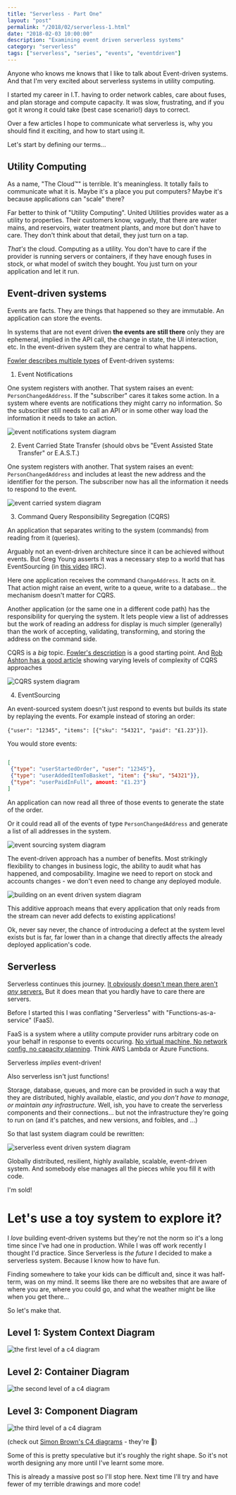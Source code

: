 ```yaml
---
title: "Serverless - Part One"
layout: "post"
permalink: "/2018/02/serverless-1.html"
date: "2018-02-03 10:00:00"
description: "Examining event driven serverless systems"
category: "serverless"
tags: ["serverless", "series", "events", "eventdriven"]
---
```


Anyone who knows me knows that I like to talk about Event-driven systems. And that I'm very excited about serverless systems in utility computing.

I started my career in I.T. having to order network cables, care about fuses, and plan storage and compute capacity. It was slow, frustrating, and if you got it wrong it could take (best case scenario!) days to correct.

Over a few articles I hope to communicate what serverless is, why you should find it exciting, and how to start using it.

Let's start by defining our terms...

<!--more-->

## Utility Computing

As a name, "The Cloud™️" is terrible. It's meaningless. It totally fails to communicate what it is. Maybe it's a place you put computers? Maybe it's because applications can "scale" there?

Far better to think of "Utility Computing". United Utilities provides water as a utility to properties. Their customers know, vaguely, that there are water mains, and reservoirs, water treatment plants, and more but don't have to care. They don't think about that detail, they just turn on a tap.

*That's* the cloud. Computing as a utility. You don't have to care if the provider is running servers or containers, if they have enough fuses in stock, or what model of switch they bought. You just turn on your application and let it run.

## Event-driven systems

Events are facts. They are things that happened so they are immutable. An application can store the events.

In systems that are not event driven **the events are still there** only they are ephemeral, implied in the API call, the change in state, the UI interaction, etc. In the event-driven system they are central to what happens.

[Fowler describes multiple types](https://martinfowler.com/articles/201701-event-driven.html) of Event-driven systems:

 1) Event Notifications

One system registers with another. That system raises an event: `PersonChangedAddress`. If the "subscriber" cares it takes some action. In a system where events are notifications they might carry no information. So the subscriber still needs to call an API or in some other way load the information it needs to take an action.

![event notifications system diagram](/images/events/event-notification.jpg)

 2) Event Carried State Transfer (should obvs be "Event Assisted State Transfer" or E.A.S.T.)

One system registers with another. That system raises an event: `PersonChangedAddress` and includes at least the new address and the identifier for the person. The subscriber now has all the information it needs to respond to the event.

![event carried system diagram](/images/events/east.jpg)

 3) Command Query Responsibility Segregation (CQRS)

An application that separates writing to the system (commands) from reading from it (queries).

Arguably not an event-driven architecture since it can be achieved without events. But Greg Young asserts it was a necessary step to a world that has EventSourcing (in [this video](https://www.youtube.com/watch?v=LDW0QWie21s) IIRC).

Here one application receives the command `ChangeAddress`. It acts on it. That action might raise an event, write to a queue, write to a database... the mechanism doesn't matter for CQRS.

Another application (or the same one in a different code path) has the responsibility for querying the system. It lets people view a list of addresses but the work of reading an address for display is much simpler (generally) than the work of accepting, validating, transforming, and storing the address on the command side.

CQRS is a _big_ topic. [Fowler's description](https://martinfowler.com/bliki/CQRS.html) is a good starting point. And [Rob Ashton has a good article](http://codeofrob.com/entries/cqrs-is-too-complicated.html) showing varying levels of complexity of CQRS approaches

![CQRS system diagram](/images/events/cqrs.jpg)

 4) EventSourcing

An event-sourced system doesn't just respond to events but builds its state by replaying the events. For example instead of storing an order:

 `{"user": "12345", "items": [{"sku": "54321", "paid": "£1.23"}]}`.

 You would store events:

 ```json

 [
  {"type": "userStartedOrder", "user": "12345"},
  {"type": "userAddedItemToBasket", "item": {"sku", "54321"}},
  {"type": "userPaidInFull", amount: "£1.23"}
]

```

An application can now read all three of those events to generate the state of the order.

Or it could read all of the events of type `PersonChangedAddress` and generate a list of all addresses in the system.

![event sourcing system diagram](/images/events/event-sourced.jpg)

The event-driven approach has a number of benefits. Most strikingly flexibility to changes in business logic, the ability to audit what has happened, and composability. Imagine we need to report on stock and accounts changes - we don't even need to change any deployed module.

![building on an event driven system diagram](/images/events/event-composed.jpg)

This additive approach means that every application that only reads from the stream can never add defects to existing applications!

Ok, never say never, the chance of introducing a defect at the system level exists but is far, far lower than in a change that directly affects the already deployed application's code.

## Serverless

Serverless continues this journey. [It obviously doesn't mean there aren't _any_ servers.](https://twitter.com/search?q=serverless%20AND%20%22no%20servers%22&src=typd) But it does mean that you hardly have to care there are servers.

Before I started this I was conflating "Serverless" with "Functions-as-a-service" (FaaS).

FaaS is a system where a utility compute provider runs arbitrary code on your behalf in response to events occuring. [No virtual machine, No network config, no capacity planning](https://youtu.be/SKAqmqVQ700?t=1m3s). Think AWS Lambda or Azure Functions.

Serverless *implies* event-driven!

Also serverless isn't just functions!

Storage, database, queues, and more can be provided in such a way that they are distributed, highly available, elastic, *and you don't have to manage, or maintain any infrastructure*. Well, ish, you have to create the serverless components and their connections... but not the infrastructure they're going to run on (and it's patches, and new versions, and foibles, and ...)

So that last system diagram could be rewritten:

![serverless event driven system diagram](/images/events/serverless.jpg)

Globally distributed, resilient, highly available, scalable, event-driven system. And somebody else manages all the pieces while you fill it with code.

I'm sold!

# Let's use a toy system to explore it?

I _love_ building event-driven systems but they're not the norm so it's a long time since I've had one in production. While I was off work recently I thought I'd practice. Since Serverless is _the future_ I decided to make a serverless system. Because I know how to have fun.

Finding somewhere to take your kids can be difficult and, since it was half-term, was on my mind. It seems like there are no websites that are aware of where you are, where you could go, and what the weather might be like when you get there...

So let's make that.

## Level 1: System Context Diagram

![the first level of a c4 diagram](/images/events/c4/1.jpg)

## Level 2: Container Diagram

![the second level of a c4 diagram](/images/events/c4/2.jpg)

## Level 3: Component Diagram

![the third level of a c4 diagram](/images/events/c4/3.jpg)

(check out [Simon Brown's C4 diagrams](https://c4model.com/) - they're 💯)

Some of this is pretty speculative but it's roughly the right shape. So it's not worth designing any more until I've learnt some more.

This is already a massive post so I'll stop here. Next time I'll try and have fewer of my terrible drawings and more code!
